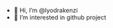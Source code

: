 - 👋 Hi, I’m @lyodrakenzi
- 👀 I’m interested in github project

<!---
lyodrakenzi/lyodrakenzi is a ✨ special ✨ repository because its `README.md` (this file) appears on your GitHub profile.
You can click the Preview link to take a look at your changes.
--->

